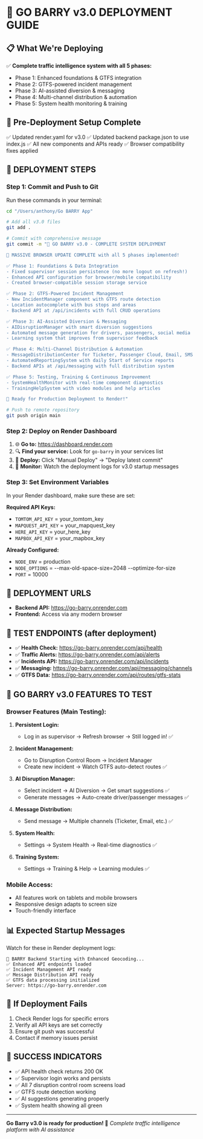 🚀 **GO BARRY v3.0 DEPLOYMENT GUIDE**
=========================================

## 📋 **What We're Deploying**
✅ **Complete traffic intelligence system with all 5 phases:**
- Phase 1: Enhanced foundations & GTFS integration  
- Phase 2: GTFS-powered incident management
- Phase 3: AI-assisted diversion & messaging
- Phase 4: Multi-channel distribution & automation  
- Phase 5: System health monitoring & training

## 🔧 **Pre-Deployment Setup Complete**
✅ Updated render.yaml for v3.0
✅ Updated backend package.json to use index.js
✅ All new components and APIs ready
✅ Browser compatibility fixes applied

## 🚀 **DEPLOYMENT STEPS**

### **Step 1: Commit and Push to Git**
Run these commands in your terminal:

```bash
cd "/Users/anthony/Go BARRY App"

# Add all v3.0 files
git add .

# Commit with comprehensive message
git commit -m "🚀 GO BARRY v3.0 - COMPLETE SYSTEM DEPLOYMENT

🎉 MASSIVE BROWSER UPDATE COMPLETE with all 5 phases implemented!

✅ Phase 1: Foundations & Data Integration
- Fixed supervisor session persistence (no more logout on refresh!)
- Enhanced API configuration for browser/mobile compatibility  
- Created browser-compatible session storage service

✅ Phase 2: GTFS-Powered Incident Management  
- New IncidentManager component with GTFS route detection
- Location autocomplete with bus stops and areas
- Backend API at /api/incidents with full CRUD operations

✅ Phase 3: AI-Assisted Diversion & Messaging
- AIDisruptionManager with smart diversion suggestions  
- Automated message generation for drivers, passengers, social media
- Learning system that improves from supervisor feedback

✅ Phase 4: Multi-Channel Distribution & Automation
- MessageDistributionCenter for Ticketer, Passenger Cloud, Email, SMS
- AutomatedReportingSystem with daily Start of Service reports
- Backend APIs at /api/messaging with full distribution system

✅ Phase 5: Testing, Training & Continuous Improvement
- SystemHealthMonitor with real-time component diagnostics
- TrainingHelpSystem with video modules and help articles

🚀 Ready for Production Deployment to Render!"

# Push to remote repository
git push origin main
```

### **Step 2: Deploy on Render Dashboard**

1. 🌐 **Go to:** https://dashboard.render.com
2. 🔍 **Find your service:** Look for `go-barry` in your services list
3. 🚀 **Deploy:** Click "Manual Deploy" → "Deploy latest commit"
4. 👀 **Monitor:** Watch the deployment logs for v3.0 startup messages

### **Step 3: Set Environment Variables**
In your Render dashboard, make sure these are set:

**Required API Keys:**
- `TOMTOM_API_KEY` = your_tomtom_key
- `MAPQUEST_API_KEY` = your_mapquest_key  
- `HERE_API_KEY` = your_here_key
- `MAPBOX_API_KEY` = your_mapbox_key

**Already Configured:**
- `NODE_ENV` = production
- `NODE_OPTIONS` = --max-old-space-size=2048 --optimize-for-size
- `PORT` = 10000

## 🔗 **DEPLOYMENT URLS**
- **Backend API:** https://go-barry.onrender.com
- **Frontend:** Access via any modern browser

## 🧪 **TEST ENDPOINTS** (after deployment)
- ✅ **Health Check:** https://go-barry.onrender.com/api/health
- ✅ **Traffic Alerts:** https://go-barry.onrender.com/api/alerts
- ✅ **Incidents API:** https://go-barry.onrender.com/api/incidents
- ✅ **Messaging:** https://go-barry.onrender.com/api/messaging/channels
- ✅ **GTFS Data:** https://go-barry.onrender.com/api/routes/gtfs-stats

## 🎯 **GO BARRY v3.0 FEATURES TO TEST**

### **Browser Features (Main Testing):**
1. **Persistent Login:** 
   - Log in as supervisor → Refresh browser → Still logged in! ✅
   
2. **Incident Management:**
   - Go to Disruption Control Room → Incident Manager
   - Create new incident → Watch GTFS auto-detect routes ✅
   
3. **AI Disruption Manager:**
   - Select incident → AI Diversion → Get smart suggestions ✅
   - Generate messages → Auto-create driver/passenger messages ✅
   
4. **Message Distribution:**
   - Send message → Multiple channels (Ticketer, Email, etc.) ✅
   
5. **System Health:**
   - Settings → System Health → Real-time diagnostics ✅
   
6. **Training System:**
   - Settings → Training & Help → Learning modules ✅

### **Mobile Access:**
- All features work on tablets and mobile browsers
- Responsive design adapts to screen size
- Touch-friendly interface

## 📊 **Expected Startup Messages**
Watch for these in Render deployment logs:
```
🚦 BARRY Backend Starting with Enhanced Geocoding...
✅ Enhanced API endpoints loaded
✅ Incident Management API ready  
✅ Message Distribution API ready
✅ GTFS data processing initialized
Server: https://go-barry.onrender.com
```

## 🚨 **If Deployment Fails**
1. Check Render logs for specific errors
2. Verify all API keys are set correctly  
3. Ensure git push was successful
4. Contact if memory issues persist

## 🎉 **SUCCESS INDICATORS**
- ✅ API health check returns 200 OK
- ✅ Supervisor login works and persists
- ✅ All 7 disruption control room screens load
- ✅ GTFS route detection working
- ✅ AI suggestions generating properly
- ✅ System health showing all green

---

**Go Barry v3.0 is ready for production! 🚀**
*Complete traffic intelligence platform with AI assistance*
